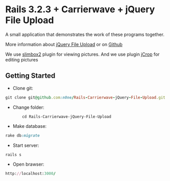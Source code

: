 # Rails 3.2.3 + Carrierwave + jQuery File Upload 

A small application that demonstrates the work of these programs together.

More information about [jQuery File Upload](http://valums.com/ajax-upload/) or on [Github](https://github.com/valums/file-uploader)

We use [slimbox2](http://www.digitalia.be/software/slimbox2) plugin for viewing pictures.
And we use plugin [jCrop](http://deepliquid.com/content/Jcrop.html) for editing pictures

## Getting Started

* Clone git:

```ruby
git clone git@github.com:n0ne/Rails-Carrierwave-jQuery-File-Upload.git
```

* Change folder:

          cd Rails-Carrierwave-jQuery-File-Upload


* Make database:

```ruby
rake db:migrate
```

* Start server:

```ruby
rails s
```

* Open brawser:

```ruby
http://localhost:3000/
```